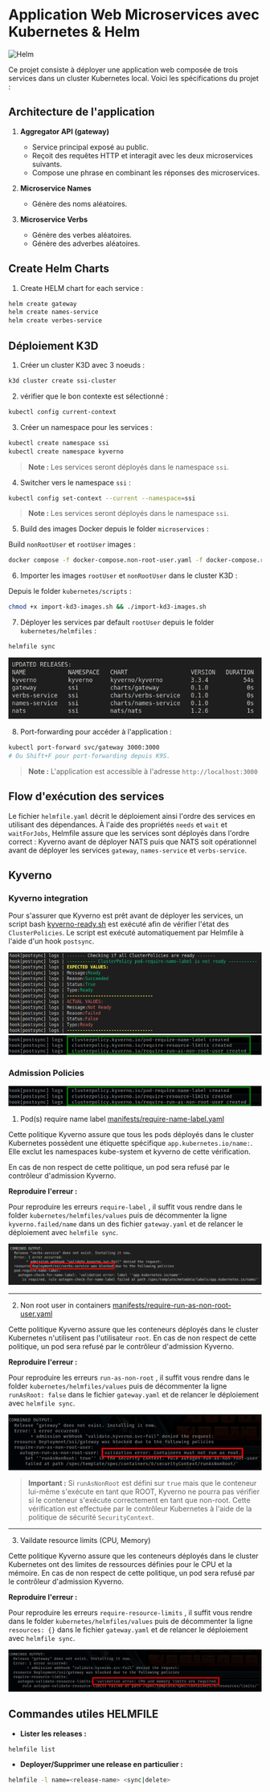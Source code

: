 # Application Web Microservices avec Kubernetes & Helm

![Helm](./docs/img/Helm.avif)

Ce projet consiste à déployer une application web composée de trois services dans un cluster Kubernetes local. Voici les spécifications du projet :

## Architecture de l'application

1. **Aggregator API (gateway)**  
   - Service principal exposé au public.  
   - Reçoit des requêtes HTTP et interagit avec les deux microservices suivants.  
   - Compose une phrase en combinant les réponses des microservices.

2. **Microservice Names**  
   - Génère des noms aléatoires.  

3. **Microservice Verbs**  
   - Génère des verbes aléatoires.  
   - Génère des adverbes aléatoires.

## Create Helm Charts

1. Create HELM chart for each service :

```bash
helm create gateway
helm create names-service
helm create verbes-service
```

## Déploiement K3D 

1. Créer un cluster K3D avec 3 noeuds :  
```bash
k3d cluster create ssi-cluster 
```

2. vérifier que le bon contexte est sélectionné :  
```bash
kubectl config current-context
```

3. Créer un namespace pour les services :  
```bash
kubectl create namespace ssi
kubectl create namespace kyverno
```

> **Note :** Les services seront déployés dans le namespace `ssi`.

4. Switcher vers le namespace `ssi` :    
```bash
kubectl config set-context --current --namespace=ssi
```
> **Note :** Les services seront déployés dans le namespace `ssi`.

5. Build des images Docker depuis le folder `microservices` :

Build `nonRootUser` et `rootUser` images :  
```bash
docker compose -f docker-compose.non-root-user.yaml -f docker-compose.root-user.yaml build
```

6. Importer les images `rootUser` et `nonRootUser` dans le cluster K3D :

Depuis le folder `kubernetes/scripts` :

```bash
chmod +x import-kd3-images.sh && ./import-kd3-images.sh
```

7. Déployer les services par default `rootUser` depuis le folder `kubernetes/helmfiles` :  

```bash
helmfile sync
```

![helmfile-sync](./docs/img/helmfile-sync.png)

8. Port-forwarding pour accéder à l'application :  
```bash
kubectl port-forward svc/gateway 3000:3000
# Ou Shift+F pour port-forwarding depuis K9S.
```
> **Note :** L'application est accessible à l'adresse `http://localhost:3000`

## Flow d'exécution des services

Le fichier `helmfile.yaml` décrit le déploiement ainsi l'ordre des services en utilisant des dépendances. À l'aide des propriétés `needs` et `wait` et `waitForJobs`, Helmfile assure que les services sont déployés dans l'ordre correct : Kyverno avant de déployer NATS puis que NATS soit opérationnel avant de déployer les services `gateway`, `names-service` et `verbs-service`.

## Kyverno

### Kyverno integration

Pour s'assurer que Kyverno est prêt avant de déployer les services, un script bash [kyverno-ready.sh](./kubernetes/scripts/kyverno-ready.sh) est exécuté afin de vérifier l'état des `ClusterPolicies`. Le script est exécuté automatiquement par Helmfile à l'aide d'un hook `postsync`.

![check-policies](./docs/img/check-policies-is-ready.png)
![policies-created](./docs/img/policies-created.png)

### Admission Policies 

![policies-created](./docs/img/policies-created.png)


1. Pod(s) require name label [manifests/require-name-label.yaml](./kubernetes/manifests/require-name-label.yaml)

Cette politique Kyverno assure que tous les pods déployés dans le cluster Kubernetes possèdent une étiquette spécifique `app.kubernetes.io/name:`. Elle exclut les namespaces kube-system et kyverno de cette vérification.

En cas de non respect de cette politique, un pod sera refusé par le contrôleur d'admission Kyverno.

**Reproduire l'erreur :** 

Pour reproduire les erreurs `require-label` , il suffit vous rendre dans le folder `kubernetes/helmfiles/values` puis de décommenter la ligne `kyverno.failed/name` dans un des fichier `gateway.yaml` et de relancer le déploiement avec `helmfile sync`.

![label-blocked](./docs/img/label-blocked.png)

---

2. Non root user in containers [manifests/require-run-as-non-root-user.yaml](./kubernetes/manifests/require-run-as-non-root-user.yaml)

Cette politique Kyverno assure que les conteneurs déployés dans le cluster Kubernetes n'utilisent pas l'utilisateur `root`. En cas de non respect de cette politique, un pod sera refusé par le contrôleur d'admission Kyverno.

**Reproduire l'erreur :** 

Pour reproduire les erreurs `run-as-non-root` , il suffit vous rendre dans le folder `kubernetes/helmfiles/values` puis de décommenter la ligne `runAsRoot: false` dans le fichier `gateway.yaml` et de relancer le déploiement avec `helmfile sync`. 

![non-root-blocked](./docs/img/run-as-non-root.png)

>**Important :** Si `runAsNonRoot` est défini sur `true` mais que le conteneur lui-même s'exécute en tant que ROOT, Kyverno ne pourra pas vérifier si le conteneur s'exécute correctement en tant que non-root. Cette vérification est effectuée par le contrôleur Kubernetes à l'aide de la politique de sécurité `SecurityContext`.


---

3. Vaildate resource limits (CPU, Memory) 

Cette politique Kyverno assure que les conteneurs déployés dans le cluster Kubernetes ont des limites de ressources définies pour le CPU et la mémoire. En cas de non respect de cette politique, un pod sera refusé par le contrôleur d'admission Kyverno.

**Reproduire l'erreur :** 

Pour reproduire les erreurs `require-resource-limits` , il suffit vous rendre dans le folder `kubernetes/helmfiles/values` puis de décommenter la ligne `resources: {}` dans le fichier `gateway.yaml` et de relancer le déploiement avec `helmfile sync`. 

![resource-blocked](./docs/img/resource-blocked.png)


## Commandes utiles HELMFILE

- **Lister les releases :**  
```bash
helmfile list
```

- **Deployer/Supprimer une release en particulier :**  
```bash
helmfile -l name=<release-name> <sync|delete>
```